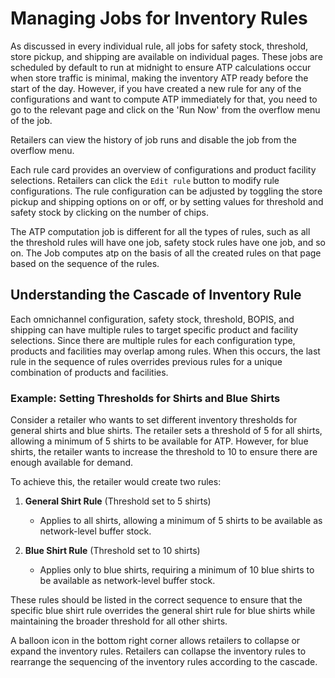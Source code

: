 # Managing Jobs for Inventory Rules

As discussed in every individual rule, all jobs for safety stock, threshold, store pickup, and shipping are available on individual pages. These jobs are scheduled by default to run at midnight to ensure ATP calculations occur when store traffic is minimal, making the inventory ATP ready before the start of the day. However, if you have created a new rule for any of the configurations and want to compute ATP immediately for that, you need to go to the relevant page and click on the 'Run Now' from the overflow menu of the job.

Retailers can view the history of job runs and disable the job from the overflow menu.

Each rule card provides an overview of configurations and product facility selections. Retailers can click the `Edit rule` button to modify rule configurations. The rule configuration can be adjusted by toggling the store pickup and shipping options on or off, or by setting values for threshold and safety stock by clicking on the number of chips.

The ATP computation job is different for all the types of rules, such as all the threshold rules will have one job, safety stock rules have one job, and so on. The Job computes atp on the basis of all the created rules on that page based on the sequence of the rules.

## Understanding the Cascade of Inventory Rule

Each omnichannel configuration, safety stock, threshold, BOPIS, and shipping can have multiple rules to target specific product and facility selections. Since there are multiple rules for each configuration type, products and facilities may overlap among rules. When this occurs, the last rule in the sequence of rules overrides previous rules for a unique combination of products and facilities.

### Example: Setting Thresholds for Shirts and Blue Shirts

Consider a retailer who wants to set different inventory thresholds for general shirts and blue shirts. The retailer sets a threshold of 5 for all shirts, allowing a minimum of 5 shirts to be available for ATP. However, for blue shirts, the retailer wants to increase the threshold to 10 to ensure there are enough available for demand.

To achieve this, the retailer would create two rules:

1. **General Shirt Rule** (Threshold set to 5 shirts)  
   - Applies to all shirts, allowing a minimum of 5 shirts to be available as network-level buffer stock.

2. **Blue Shirt Rule** (Threshold set to 10 shirts)  
   - Applies only to blue shirts, requiring a minimum of 10 blue shirts to be available as network-level buffer stock.

These rules should be listed in the correct sequence to ensure that the specific blue shirt rule overrides the general shirt rule for blue shirts while maintaining the broader threshold for all other shirts.

A balloon icon in the bottom right corner allows retailers to collapse or expand the inventory rules. Retailers can collapse the inventory rules to rearrange the sequencing of the inventory rules according to the cascade.
